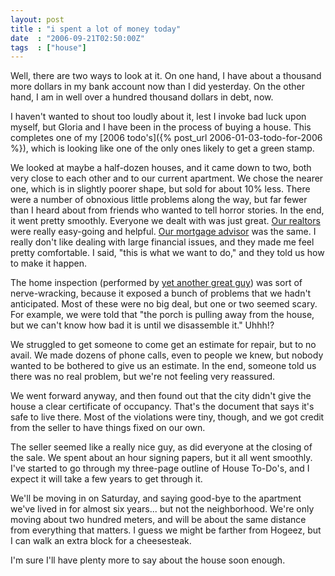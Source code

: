 ```yaml
---
layout: post
title : "i spent a lot of money today"
date  : "2006-09-21T02:50:00Z"
tags  : ["house"]
---
```

Well, there are two ways to look at it.  On one hand, I have about a thousand more dollars in my bank account now than I did yesterday.  On the other hand, I am in well over a hundred thousand dollars in debt, now.

I haven't wanted to shout too loudly about it, lest I invoke bad luck upon myself, but Gloria and I have been in the process of buying a house.  This completes one of my [2006 todo's]({% post_url 2006-01-03-todo-for-2006 %}), which is looking like one of the only ones likely to get a green stamp.

We looked at maybe a half-dozen houses, and it came down to two, both very close to each other and to our current apartment.  We chose the nearer one, which is in slightly poorer shape, but sold for about 10% less.  There were a number of obnoxious little problems along the way, but far fewer than I heard about from friends who wanted to tell horror stories.  In the end, it went pretty smoothly.  Everyone we dealt with was just great.  [Our realtors](http://cassidonrealty.com/) were really easy-going and helpful.  [Our mortgage advisor](http://www.hmspa.com/) was the same.  I really don't like dealing with large financial issues, and they made me feel pretty comfortable. I said, "this is what we want to do," and they told us how to make it happen.

The home inspection (performed by [yet another great guy](http://www.homeprosystems.net/)) was sort of nerve-wracking, because it exposed a bunch of problems that we hadn't anticipated.  Most of these were no big deal, but one or two seemed scary.  For example, we were told that "the porch is pulling away from the house, but we can't know how bad it is until we disassemble it."  Uhhh!?

We struggled to get someone to come get an estimate for repair, but to no avail.  We made dozens of phone calls, even to people we knew, but nobody wanted to be bothered to give us an estimate.  In the end, someone told us there was no real problem, but we're not feeling very reassured.

We went forward anyway, and then found out that the city didn't give the house a clear certificate of occupancy.  That's the document that says it's safe to live there.  Most of the violations were tiny, though, and we got credit from the seller to have things fixed on our own.

The seller seemed like a really nice guy, as did everyone at the closing of the sale.  We spent about an hour signing papers, but it all went smoothly.  I've started to go through my three-page outline of House To-Do's, and I expect it will take a few years to get through it.

We'll be moving in on Saturday, and saying good-bye to the apartment we've lived in for almost six years... but not the neighborhood.  We're only moving about two hundred meters, and will be about the same distance from everything that matters.  I guess we might be farther from Hogeez, but I can walk an extra block for a cheesesteak.

I'm sure I'll have plenty more to say about the house soon enough.
